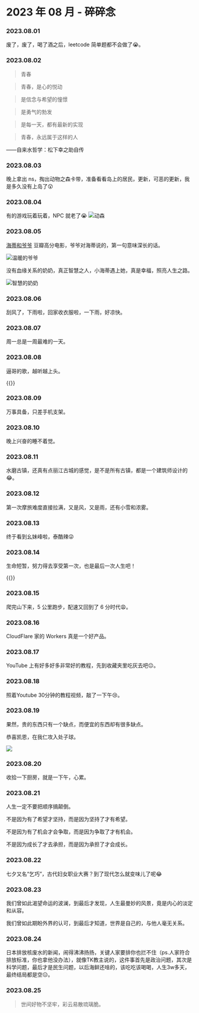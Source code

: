 # 2023 年 08 月 - 碎碎念


### 2023.08.01
废了，废了，喝了酒之后，leetcode 简单题都不会做了😭。

### 2023.08.02
> 青春

> 青春，是心的悦动

> 是信念与希望的憧憬

> 是勇气的勃发

> 是每一天，都有最新的实现

> 青春，永远属于这样的人

——自来水哲学：松下幸之助自传

### 2023.08.03
晚上拿出 ns，掏出动物之森卡带，准备看看岛上的居民，更新，可恶的更新，我是多久没有上岛了😲

### 2023.08.04
有的游戏玩着玩着，NPC 就老了😭
![动森](https://miasanmia.oss-cn-beijing.aliyuncs.com/picture/2023/08/05/85ee62da-e0a7-470e-aec5-8afea6db4de7.jpg)

### 2023.08.05
[海蒂和爷爷](https://movie.douban.com/subject/25958717/) 豆瓣高分电影，爷爷对海蒂说的，第一句意味深长的话。

![温暖的爷爷](https://miasanmia.oss-cn-beijing.aliyuncs.com/picture/2023/08/06/f8d51a0724b3c08f07e055379a7eda06.webp)

没有血缘关系的奶奶，真正智慧之人，小海蒂遇上她，真是幸福，照亮人生之路。

![智慧的奶奶](https://miasanmia.oss-cn-beijing.aliyuncs.com/picture/2023/08/06/dd3f612741086ad305f124438b765e12.webp)

### 2023.08.06
刮风了，下雨啦，回家收衣服啦，一下雨，好凉快。

### 2023.08.07
周一总是一周最难的一天。

### 2023.08.08
逼哥的歌，越听越上头。

{{<youtube mLFJapLQJyI>}}

### 2023.08.09
万事具备，只差手机支架。

### 2023.08.10
晚上兴奋的睡不着觉。

### 2023.08.11
水磨古镇，还真有点丽江古城的感觉，是不是所有古镇，都是一个建筑师设计的😂。

### 2023.08.12
第一次摩旅难度直接拉满，又是风，又是雨，还有小雪和浓雾。

### 2023.08.13
终于看到幺妹峰啦，泰酷辣😜

### 2023.08.14
生命短暂，努力得去享受第一次，也是最后一次人生吧！

{{<youtube ek5ywVdKVjg>}}

### 2023.08.15
爬完山下来，5 公里跑步，配速又回到了 6 分时代😩。

### 2023.08.16
CloudFlare 家的 Workers 真是一个好产品。

### 2023.08.17
YouTube 上有好多好多非常好的教程，先到收藏夹里吃灰去吧😐。

### 2023.08.18
照着Youtube 30分钟的教程视频，敲了一下午😢。

### 2023.08.19
果然，贵的东西只有一个缺点，而便宜的东西却有很多缺点。

恭喜凯恩，在我仁攻入处子球。

![](https://miasanmia.oss-cn-beijing.aliyuncs.com/picture/2023/08/20/ac4f8ff2ddb1c5985f02da611551a460.jpeg)

### 2023.08.20
收拾一下厨房，就是一下午，心累。

### 2023.08.21
人生一定不要把顺序搞颠倒。

不是因为有了希望才坚持，而是因为坚持了才有希望。

不是因为有了机会才会争取，而是因为争取了才有机会。

不是因为成长了才去承担，而是因为承担了才会成长。

### 2023.08.22
七夕又名“乞巧”，古代妇女职业大赛？到了现代怎么就变味儿了呢😂

### 2023.08.23
我们曾如此渴望命运的波澜，到最后才发现，人生最曼妙的风景，竟是内心的淡定和从容。

我们曾如此期盼外界的认可，到最后才知道，世界是自己的，与他人毫无关系。

### 2023.08.24
日本排放核废水的新闻，闹得沸沸扬扬，关键人家要排你也拦不住（ps.人家符合排放标准，你也拿他没办法），就像TK教主说的，这件事首先是政治问题，其次是科学问题，最后才是民生问题，以后海鲜还啥的，该吃吃该喝喝，人生3w多天，最终结局都是空😑。

### 2023.08.25
> 世间好物不坚牢，彩云易散琉璃脆。
